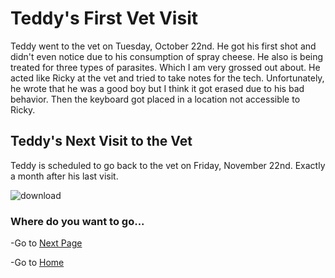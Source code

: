 # Teddy's First Vet Visit 

Teddy went to the vet on Tuesday, October 22nd. He got his first 
shot and didn't even notice due to his consumption of spray cheese.
He also is being treated for three types of parasites. Which I am very
grossed out about. He acted like Ricky at the vet and tried to take 
notes for the tech. Unfortunately, he wrote that he was a good boy but
I think it got erased due to his bad behavior. Then the keyboard got
placed in a location not accessible to Ricky.

## Teddy's Next Visit to the Vet 

Teddy is scheduled to go back to the vet on Friday, November 22nd. 
Exactly a month after his last visit. 



![download](https://github.com/user-attachments/assets/7b5c462a-f230-416b-881a-7060d196550a)


### Where do you want to go...

-Go to [Next Page](topic2.md)

-Go to [Home](README.md)
